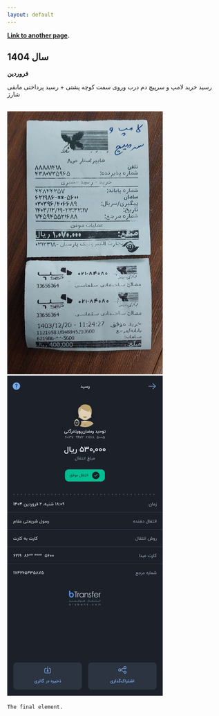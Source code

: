 ```yaml
---
layout: default
---
```



**[Link to another page](./another-page.html).**




## سال 1404

**فروردین**

رسید خرید لامپ و سرپیچ دم درب وروی سمت کوچه پشتی + رسید پرداختی مابقی شارژ

<br> 

<img src="./assets/images/pay/farvardin-1.jpg" alt="farvardin-1.jpg" width="360px"/>

<br> 

<img src="./assets/images/pay/farvardin-2.jpg" alt="farvardin-2" width="360px"/>

<br> 

```
The final element.
```
